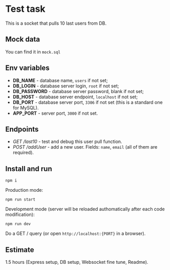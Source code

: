 # Test task

This is a socket that pulls 10 last users from DB.

## Mock data
You can find it in `mock.sql`

## Env variables
- **DB_NAME** - database name, `users` if not set;
- **DB_LOGIN** - database server login, `root` if not set;
- **DB_PASSWORD** - database server password, blank if not set;
- **DB_HOST** - database server endpoint, `localhost` if not set;
- **DB_PORT** - database server port, `3306` if not set (this is a standard one for MySQL).
- **APP_PORT** - server port, `3000` if not set.

## Endpoints
- *GET /last10* - test and debug this user pull function.
- *POST /addUser* - add a new user. Fields: `name`, `email` (all of them are required).


## Install and run
```
npm i
```
Production mode:
```
npm run start
```
Development mode (server will be reloaded authomatically after each code modification):
```
npm run dev
```
Do a GET / query (or open `http://localhost:{PORT}` in a browser).


## Estimate
1.5 hours (Express setup, DB setup, Websocket fine tune, Readme).